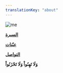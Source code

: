 ```yaml
---
translationKey: "about"
---
```


<div class="about-links">

![me](/img/ab.webp)

**[السيرة](/img/resume.pdf)**

**[عيّنات](/img/port.pdf)**

**[التواصل](mailto:jbeili.amer@gmail.com)**

</div>


**وَلَا تَهِنُواْ وَلَا تَحْزَنُواْ**
